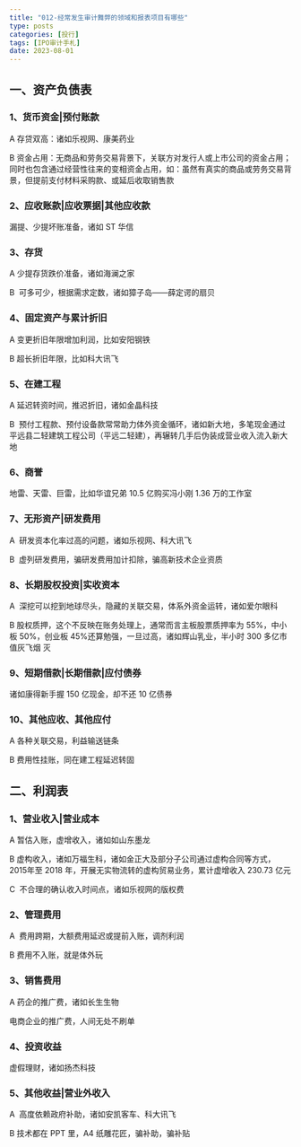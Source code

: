 ```yaml
---
title: "012-经常发生审计舞弊的领域和报表项目有哪些"
type: posts
categories: [投行]
tags: [IPO审计手札]
date: 2023-08-01
---
```

## 一、资产负债表

### 1、货币资金|预付账款

A 存贷双高：诸如乐视网、康美药业

B 资金占用：无商品和劳务交易背景下，关联方对发行人或上市公司的资金占用；同时也包含通过经营性往来的变相资金占用，如：虽然有真实的商品或劳务交易背景，但提前支付材料采购款、或延后收取销售款

### 2、应收账款|应收票据|其他应收款

漏提、少提坏账准备，诸如 ST 华信

### 3、存货

A 少提存货跌价准备，诸如海澜之家

B  可多可少，根据需求定数，诸如獐子岛——薛定谔的扇贝

### 4、固定资产与累计折旧

A 变更折旧年限增加利润，比如安阳钢铁

B 超长折旧年限，比如科大讯飞

### 5、在建工程

A 延迟转资时间，推迟折旧，诸如金晶科技

B  预付工程款、预付设备款常常助力体外资金循环，诸如新大地，多笔现金通过平远县二轻建筑工程公司（平远二轻建），再辗转几手后伪装成营业收入流入新大地

### 6、商誉

地雷、天雷、巨雷，比如华谊兄弟 10.5 亿购买冯小刚 1.36 万的工作室

### 7、无形资产|研发费用

A  研发资本化率过高的问题，诸如乐视网、科大讯飞

B  虚列研发费用，骗研发费用加计扣除，骗高新技术企业资质

### 8、长期股权投资|实收资本

A  深挖可以挖到地球尽头，隐藏的关联交易，体系外资金运转，诸如爱尔眼科

B 股权质押，这个不反映在账务处理上，通常而言主板股票质押率为 55%，中小板 50%，创业板 45%还算勉强，一旦过高，诸如辉山乳业，半小时 300 多亿市值灰飞烟 灭

### 9、短期借款|长期借款|应付债券

诸如康得新手握 150 亿现金，却不还 10 亿债券

### 10、其他应收、其他应付

A 各种关联交易，利益输送链条

B 费用性挂账，同在建工程延迟转固

## 二、利润表

### 1、营业收入|营业成本

A 暂估入账，虚增收入，诸如如山东墨龙

B 虚构收入，诸如万福生科，诸如金正大及部分子公司通过虚构合同等方式，2015年至 2018 年，开展无实物流转的虚构贸易业务，累计虚增收入 230.73 亿元

C  不合理的确认收入时间点，诸如乐视网的版权费

### 2、管理费用

A  费用跨期，大额费用延迟或提前入账，调剂利润

B 费用不入账，就是体外玩

### 3、销售费用

A 药企的推广费，诸如长生生物

电商企业的推广费，人间无处不刷单

### 4、投资收益

虚假理财，诸如扬杰科技

### 5、其他收益|营业外收入

A  高度依赖政府补助，诸如安凯客车、科大讯飞

B 技术都在 PPT 里，A4 纸雕花匠，骗补助，骗补贴